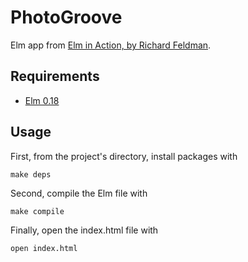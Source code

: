 # PhotoGroove

Elm app from [Elm in Action, by Richard Feldman](https://www.manning.com/books/elm-in-action).

## Requirements

- [Elm 0.18](http://elm-lang.org/)

## Usage

First, from the project's directory, install packages with

```
make deps
```

Second, compile the Elm file with

```
make compile
```

Finally, open the index.html file with

```
open index.html
```
